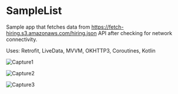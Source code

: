 # SampleList
Sample app that fetches data from https://fetch-hiring.s3.amazonaws.com/hiring.json API after checking for network connectivity.

Uses:
Retrofit, LiveData, MVVM, OKHTTP3, Coroutines, Kotlin

![Capture1](https://user-images.githubusercontent.com/24596141/112737775-f793f780-8f2a-11eb-8831-0bff215a6e63.PNG)

![Capture2](https://user-images.githubusercontent.com/24596141/112737774-f793f780-8f2a-11eb-8c84-dd8e7aba8553.PNG)

![Capture3](https://user-images.githubusercontent.com/24596141/112737773-f6fb6100-8f2a-11eb-8b2a-0bb393c53ef0.PNG)
